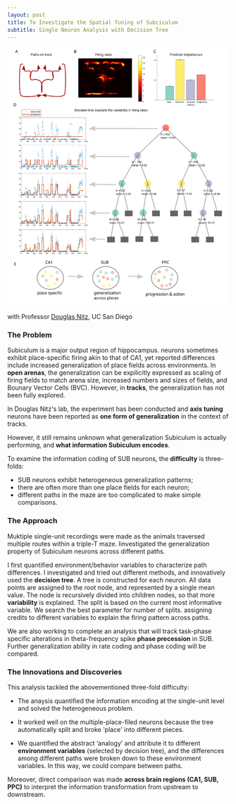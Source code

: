```yaml
---
layout: post
title: To Investigate the Spatial Tuning of Subciculum
subtitle: Single Neuron Analysis with Decision Tree
---
```


![UCSD](/assets/images/UCSD_decision_tree.svg)

<!--more-->

with Professor [Douglas Nitz](http://dnitz.com/), UC San Diego

### The Problem

Subiculum is a major output region of hippocampus. neurons sometimes exhibit place-specific firing akin to that of CA1, yet reported differences include increased generalization of place 
fields across environments. In **open arenas**, the generalization can be expilicitly expressed as scaling of firing fields to match arena size, increased numbers and sizes of fields, and Bounary Vector Cells (BVC). However, in **tracks**, the generalization has not been fully explored. 

In Douglas Nitz's lab, the experiment has been conducted and **axis tuning** neurons have been reported as **one form of generalization** in the context of tracks.

However, it still remains unknown what generalization Subiculum is actually performing, and **what information Subiculum encodes**.

To examine the information coding of SUB neurons, the **difficulty** is three-folds: 

- SUB neurons exhibit heterogeneous generalization patterns; 
- there are often more than one place fields for each neuron;  
- different paths in the maze are too complicated to make simple comparisons. 

### The Approach

Muktiple single-unit recordings were made as the animals traversed multiple routes within a triple-T maze. Iinvestigated the generalization property of Subiculum neurons across different paths. 

I first quantified environment/behavior variables to characterize path differences. I investigated and tried out different methods, and innovatively used the **decision tree**. A tree is constructed for each neuron. All data points are assigned to the root node, and represented by a single mean value. The node is recursively divided into children nodes, so that more **variability** is explained. The split is based on the current most informative variable. We search the best parameter for number of splits.   assigning credits to different variables to explain the firing pattern across paths. 

We are also working to complete an analysis that will track task-phase specific alterations in theta-frequency spike **phase precession** in SUB. Further generalization ability in rate coding and phase coding will be compared.

### The Innovations and Discoveries

This analysis tackled the abovementioned three-fold difficulty:

- The anaysis quantified the information encoding at the single-unit level and solved the heterogeneous problem. 

- It worked well on the multiple-place-filed neurons because the tree automatically split and broke 'place' into different pieces. 

- We quantified the abstract ‘analogy’ and attribute it to different **environment variables** (selected by decision tree), and the differences among different paths were broken down to these environment variables. In this way, we could compare between paths.

Moreover, direct comparison was made **across brain regions (CA1, SUB, PPC)** to interpret the information transformation from upstream to downstream.


